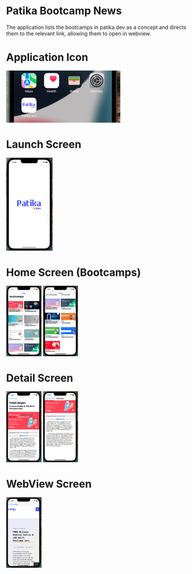 # Patika Bootcamp News

The application lists the bootcamps in patika.dev as a concept and directs them to the relevant link, allowing them to open in webview.



# Application Icon

 <img src="images/appicon.png" />


# Launch Screen

 <img src="images/launchScreen.png" width="25%" />
 
 
# Home Screen (Bootcamps)
 <p>
<img src="images/bootcamps.png" width="19%" />
<img src="images/bootcamps2.png" width="19%" />
</p>

# Detail Screen
 
<img src="images/detail.png" width="19%" />
<img src="images/detail2.png" width="19%" />


# WebView Screen
 
<img src="images/webview.png" width="19%" />

